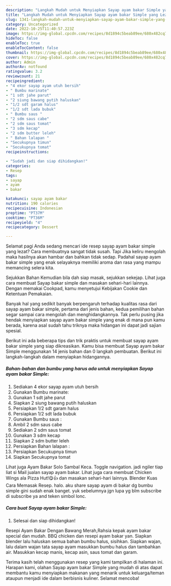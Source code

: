 ```yaml
---
description: "Langkah Mudah untuk Menyiapkan Sayap ayam bakar Simple yang Lezat Sekali"
title: "Langkah Mudah untuk Menyiapkan Sayap ayam bakar Simple yang Lezat Sekali"
slug: 1341-langkah-mudah-untuk-menyiapkan-sayap-ayam-bakar-simple-yang-lezat-sekali
category: Uncategorized
date: 2022-10-25T11:40:57.223Z
image: https://img-global.cpcdn.com/recipes/8d1894c5beab89ee/680x482cq70/sayap-ayam-bakar-simple-foto-resep-utama.jpg
hideToc: false
enableToc: true
enableTocContent: false
thumbnail: https://img-global.cpcdn.com/recipes/8d1894c5beab89ee/680x482cq70/sayap-ayam-bakar-simple-foto-resep-utama.jpg
cover: https://img-global.cpcdn.com/recipes/8d1894c5beab89ee/680x482cq70/sayap-ayam-bakar-simple-foto-resep-utama.jpg
author: Admin
authorAv: notfound
ratingvalue: 3.2
reviewcount: 21
recipeingredient:
- "4 ekor sayap ayam utuh bersih"
- " Bumbu marinate"
- "1 sdt jahe parut"
- "2 siung bawang putih haluskan"
- "1/2 sdt garam halus"
- "1/2 sdt lada bubuk"
- " Bumbu saus "
- "2 sdm saus cabe"
- "2 sdm saus tomat"
- "3 sdm kecap"
- "2 sdm butter leleh"
- " Bahan lalapan "
- "Secukupnya timun"
- "Secukupnya tomat"
recipeinstructions:

- "Sudah jadi dan siap dihidangkan!"
categories:
- Resep
tags:
- sayap
- ayam
- bakar

katakunci: sayap ayam bakar 
nutrition: 190 calories
recipecuisine: Indonesian
preptime: "PT37M"
cooktime: "PT36M"
recipeyield: "4"
recipecategory: Dessert

---
```



Selamat pagi Anda sedang mencari ide resep sayap ayam bakar simple yang lezat? Cara membuatnya sangat tidak susah. Tapi Jika keliru mengolah maka hasilnya akan hambar dan bahkan tidak sedap. Padahal sayap ayam bakar simple yang enak selayaknya memiliki aroma dan rasa yang mampu memancing selera kita.


Sejukkan Bahan Kemudian bila dah siap masak, sejukkan sekejap. Lihat juga cara membuat Sayap bakar simple dan masakan sehari-hari lainnya. Dengan memakai Cookpad, kamu menyetujui Kebijakan Cookie dan Ketentuan Pemakaian.

Banyak hal yang sedikit banyak berpengaruh terhadap kualitas rasa dari sayap ayam bakar simple, pertama dari jenis bahan, kedua pemilihan bahan segar sampai cara mengolah dan menghidangkannya. Tak perlu pusing jika hendak menyiapkan sayap ayam bakar simple yang enak di mana pun kamu berada, karena asal sudah tahu triknya maka hidangan ini dapat jadi sajian spesial.


Berikut ini ada beberapa tips dan trik praktis untuk membuat sayap ayam bakar simple yang siap dikreasikan. Kamu bisa membuat Sayap ayam bakar Simple menggunakan 14 jenis bahan dan 0 langkah pembuatan. Berikut ini langkah-langkah dalam menyiapkan hidangannya.

<!--inarticleads1-->

##### Bahan-bahan dan bumbu yang harus ada untuk menyiapkan Sayap ayam bakar Simple:

1. Sediakan 4 ekor sayap ayam utuh bersih
1. Gunakan  Bumbu marinate:
1. Gunakan 1 sdt jahe parut
1. Siapkan 2 siung bawang putih haluskan
1. Persiapkan 1/2 sdt garam halus
1. Persiapkan 1/2 sdt lada bubuk
1. Gunakan  Bumbu saus :
1. Ambil 2 sdm saus cabe
1. Sediakan 2 sdm saus tomat
1. Gunakan 3 sdm kecap
1. Siapkan 2 sdm butter leleh
1. Persiapkan  Bahan lalapan :
1. Persiapkan Secukupnya timun
1. Siapkan Secukupnya tomat


Lihat juga Ayam Bakar Solo Sambal Keca. Toggle navigation. jadi ngiler tiap liat si Mail jualan sayap ayam bakar. Lihat juga cara membuat Chicken Wings ala Pizza Hut!😋👍 dan masakan sehari-hari lainnya. Blender Kuas Cara Memasak Resep. halo. aku share sayap ayam di bakar dg bumbu simple gini sudah enak banget. yuk sebelumnya jgn lupa yg blm subscribe di subscribe ya and teken simbol lonc. 

<!--inarticleads2-->

##### Cara buat Sayap ayam bakar Simple:


1. Selesai dan siap dihidangkan!

Resepi Ayam Bakar Dengan Bawang Merah,Rahsia kepak ayam bakar special dan mudah. BBQ chicken dan resepi ayam bakar yan. Siapkan blender lalu haluskan semua bahan bumbu halus, sisihkan. Siapkan wajan, lalu dalam wajan tata sayap ayam masukkan bumbu halus dan tambahkan air. Masukkan kecap manis, kecap asin, saus tomat dan garam. 

Terima kasih telah menggunakan resep yang kami tampilkan di halaman ini. Harapan kami, olahan Sayap ayam bakar Simple yang mudah di atas dapat membantu kamu menyiapkan makanan yang menarik untuk keluarga/teman ataupun menjadi ide dalam berbisnis kuliner. Selamat mencoba!
